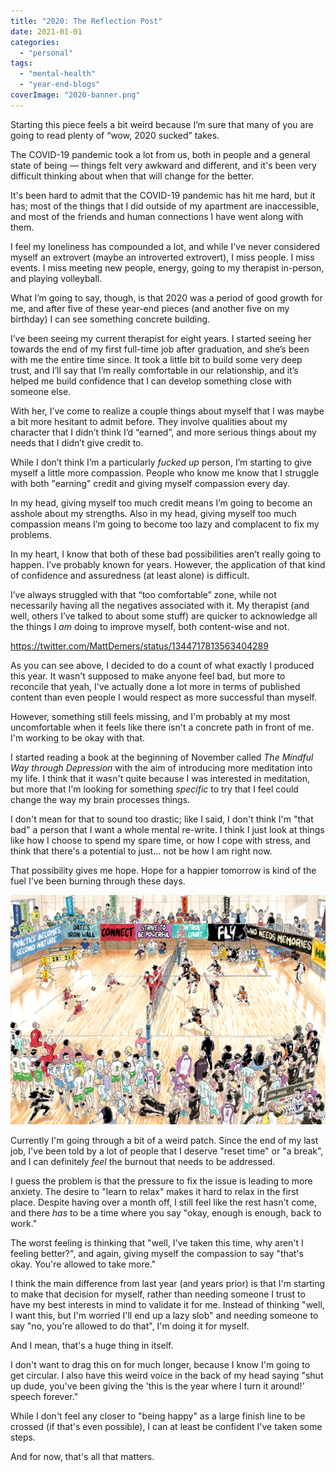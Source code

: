 ```yaml
---
title: "2020: The Reflection Post"
date: 2021-01-01
categories: 
  - "personal"
tags: 
  - "mental-health"
  - "year-end-blogs"
coverImage: "2020-banner.png"
---
```


Starting this piece feels a bit weird because I’m sure that many of you are going to read plenty of “wow, 2020 sucked” takes.

The COVID-19 pandemic took a lot from us, both in people and a general state of being — things felt very awkward and different, and it's been very difficult thinking about when that will change for the better.

It's been hard to admit that the COVID-19 pandemic has hit me hard, but it has; most of the things that I did outside of my apartment are inaccessible, and most of the friends and human connections I have went along with them.

I feel my loneliness has compounded a lot, and while I've never considered myself an extrovert (maybe an introverted extrovert), I miss people. I miss events. I miss meeting new people, energy, going to my therapist in-person, and playing volleyball.

What I’m going to say, though, is that 2020 was a period of good growth for me, and after five of these year-end pieces (and another five on my birthday) I can see something concrete building.

I’ve been seeing my current therapist for eight years. I started seeing her towards the end of my first full-time job after graduation, and she’s been with me the entire time since. It took a little bit to build some very deep trust, and I’ll say that I’m really comfortable in our relationship, and it’s helped me build confidence that I can develop something close with someone else.

With her, I’ve come to realize a couple things about myself that I was maybe a bit more hesitant to admit before. They involve qualities about my character that I didn’t think I’d “earned”, and more serious things about my needs that I didn’t give credit to.

While I don’t think I’m a particularly _fucked up_ person, I’m starting to give myself a little more compassion. People who know me know that I struggle with both "earning" credit and giving myself compassion every day.

In my head, giving myself too much credit means I’m going to become an asshole about my strengths. Also in my head, giving myself too much compassion means I’m going to become too lazy and complacent to fix my problems.

In my heart, I know that both of these bad possibilities aren’t really going to happen. I’ve probably known for years. However, the application of that kind of confidence and assuredness (at least alone) is difficult.

I’ve always struggled with that “too comfortable” zone, while not necessarily having all the negatives associated with it. My therapist (and well, others I’ve talked to about some stuff) are quicker to acknowledge all the things I _am_ doing to improve myself, both content-wise and not.

https://twitter.com/MattDemers/status/1344717813563404289

As you can see above, I decided to do a count of what exactly I produced this year. It wasn't supposed to make anyone feel bad, but more to reconcile that yeah, I've actually done a lot more in terms of published content than even people I would respect as more successful than myself.

However, something still feels missing, and I'm probably at my most uncomfortable when it feels like there isn't a concrete path in front of me. I'm working to be okay with that.

I started reading a book at the beginning of November called _The Mindful Way through Depression_ with the aim of introducing more meditation into my life. I think that it wasn't quite because I was interested in meditation, but more that I'm looking for something _specific_ to try that I feel could change the way my brain processes things.

I don't mean for that to sound too drastic; like I said, I don't think I'm "that bad" a person that I want a whole mental re-write. I think I just look at things like how I choose to spend my spare time, or how I cope with stress, and think that there's a potential to just... not be how I am right now.

That possibility gives me hope. Hope for a happier tomorrow is kind of the fuel I've been burning through these days.

![](/assets/images/2-f2e2bdbbd903436697faf0a0b1eb01f135c739c48b86face844a6316200b8158.jpg)

Currently I'm going through a bit of a weird patch. Since the end of my last job, I've been told by a lot of people that I deserve "reset time" or "a break", and I can definitely _feel_ the burnout that needs to be addressed.

I guess the problem is that the pressure to fix the issue is leading to more anxiety. The desire to "learn to relax" makes it hard to relax in the first place. Despite having over a month off, I still feel like the rest hasn't come, and there _has_ to be a time where you say "okay, enough is enough, back to work."

The worst feeling is thinking that "well, I've taken this time, why aren't I feeling better?", and again, giving myself the compassion to say "that's okay. You're allowed to take more."

I think the main difference from last year (and years prior) is that I'm starting to make that decision for myself, rather than needing someone I trust to have my best interests in mind to validate it for me. Instead of thinking "well, I want this, but I'm worried I'll end up a lazy slob" and needing someone to say "no, you're allowed to do that", I'm doing it for myself.

And I mean, that's a huge thing in itself.

I don't want to drag this on for much longer, because I know I'm going to get circular. I also have this weird voice in the back of my head saying "shut up dude, you've been giving the 'this is the year where I turn it around!' speech forever."

While I don't feel any closer to "being happy" as a large finish line to be crossed (if that's even possible), I can at least be confident I've taken some steps.

And for now, that's all that matters.
